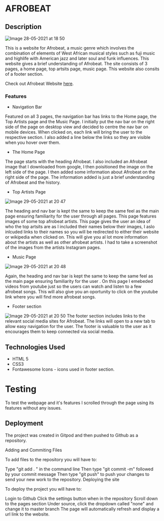 # **AFROBEAT**

## Description 
![Image 28-05-2021 at 18 50](https://user-images.githubusercontent.com/81257331/120083085-4d695500-c0be-11eb-8651-fe07b003bc9d.jpg)


This is a website for Afrobeat, a music genre which involves the combination of elements of West African musical styles such as fuji music and highlife with American jazz and later soul and funk influences. This website gives a brief understanding of Afrobeat. The site consists of 3 pages, a home page, top artsits page, music page. This website also consits of a footer section.

Check out Afrobeat Website [here](https://divine-97.github.io/AFROBEAT-PROJECTS/).

### Features 
* Navigation Bar

Featured on all 3 pages, the navigation bar has links to the Home page, the Top Artists page and the Music Page. I initially put the nav bar on the right side of the page on desktop view and decided to centre the nav bar on mobile devices.  When clicked on, each link will bring the user to the respective section. I also added a line below the links so they are visible when you hover over them. 

* The Home Page

The page starts with the heading Afrobeat. I also included an Afrobeat image that I downloaded from google, I then poisitioned the image on the left side of the page. I then added some information about Afrobeat on the right side of the page. The information added is just a brief understanding of Afrobeat and the history.

* Top Artists Page

![Image 29-05-2021 at 20 47](https://user-images.githubusercontent.com/81257331/120083232-1e9fae80-c0bf-11eb-880a-41be24d83028.jpg)


The heading and nav bar is kept the same to keep the same feel as the main page ensuring familiarity for the user through all pages. This page features images of some top afrobeat artists. This page gives the user an idea of who the top artsits are as I included their names below their images, I aslo inlcuded links to their names so you will be redirected to either their website or wikipedia when clicked on. This will give you al lot more information about the artists as well as other afrobeat artists. I had to take a screenshot of the images from the artists Instagram pages.

* Music Page

![Image 29-05-2021 at 20 48](https://user-images.githubusercontent.com/81257331/120083253-4f7fe380-c0bf-11eb-9fc8-80f09e6a582b.jpg)


Again, the heading and nav bar is kept the same to keep the same feel as the main page ensuring familiarity for the user . On this page I emebeded videos from youtube just so the users can watch and listen to a few afrobeat songs. This will also give you an oportunity to click on the youtube link where you will find more afrobeat songs.

* Footer section

![Image 29-05-2021 at 20 50](https://user-images.githubusercontent.com/81257331/120083303-b2717a80-c0bf-11eb-8c26-077f6b28d8c3.jpg)
The footer section includes links to the relevant social media sites for Afrobeat. The links will open to a new tab to allow easy navigation for the user.
The footer is valuable to the user as it encourages them to keep connected via social media.

## Technologies Used

* HTML 5
* CSS3
* Fontawesome Icons - icons used in footer section.

# Testing
 To test the webpage and it's features I scrolled through the page using its features without any issues.


## Deployment

The project was created in Gitpod and then pushed to Github as a repository.

Adding and Commiting Files

To add files to the repository you will have to:

Type "git add . " in the command line
Then type "git commit -m" followed by your commit message
Then type "git push" to push your changes to send your new work to the repository.
Deploying the site

To deploy the project you will have to:

Login to Github
Click the settings button when in the repository
Scroll down to the pages section
Under source, click the dropdown called "none" and change it to master branch
The page will automatically refresh and display a url link to the website.



